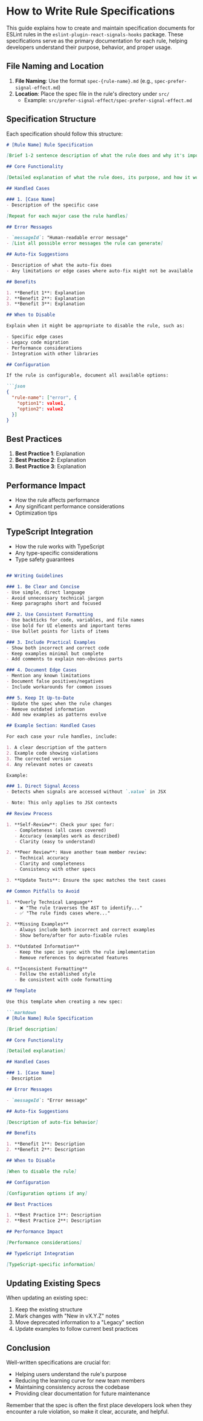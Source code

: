 # How to Write Rule Specifications

This guide explains how to create and maintain specification documents for ESLint rules in the `eslint-plugin-react-signals-hooks` package. These specifications serve as the primary documentation for each rule, helping developers understand their purpose, behavior, and proper usage.

## File Naming and Location

1. **File Naming**: Use the format `spec-{rule-name}.md` (e.g., `spec-prefer-signal-effect.md`)
2. **Location**: Place the spec file in the rule's directory under `src/`
   - Example: `src/prefer-signal-effect/spec-prefer-signal-effect.md`

## Specification Structure

Each specification should follow this structure:

```markdown
# [Rule Name] Rule Specification

[Brief 1-2 sentence description of what the rule does and why it's important]

## Core Functionality

[Detailed explanation of what the rule does, its purpose, and how it works]

## Handled Cases

### 1. [Case Name]
- Description of the specific case

[Repeat for each major case the rule handles]

## Error Messages

- `messageId`: "Human-readable error message"
- [List all possible error messages the rule can generate]

## Auto-fix Suggestions

- Description of what the auto-fix does
- Any limitations or edge cases where auto-fix might not be available

## Benefits

1. **Benefit 1**: Explanation
2. **Benefit 2**: Explanation
3. **Benefit 3**: Explanation

## When to Disable

Explain when it might be appropriate to disable the rule, such as:

- Specific edge cases
- Legacy code migration
- Performance considerations
- Integration with other libraries

## Configuration

If the rule is configurable, document all available options:

```json
{
  "rule-name": ["error", {
    "option1": value1,
    "option2": value2
  }]
}
```

## Best Practices

1. **Best Practice 1**: Explanation
2. **Best Practice 2**: Explanation
3. **Best Practice 3**: Explanation

## Performance Impact

- How the rule affects performance
- Any significant performance considerations
- Optimization tips

## TypeScript Integration

- How the rule works with TypeScript
- Any type-specific considerations
- Type safety guarantees

```markdown

## Writing Guidelines

### 1. Be Clear and Concise
- Use simple, direct language
- Avoid unnecessary technical jargon
- Keep paragraphs short and focused

### 2. Use Consistent Formatting
- Use backticks for code, variables, and file names
- Use bold for UI elements and important terms
- Use bullet points for lists of items

### 3. Include Practical Examples
- Show both incorrect and correct code
- Keep examples minimal but complete
- Add comments to explain non-obvious parts

### 4. Document Edge Cases
- Mention any known limitations
- Document false positives/negatives
- Include workarounds for common issues

### 5. Keep It Up-to-Date
- Update the spec when the rule changes
- Remove outdated information
- Add new examples as patterns evolve

## Example Section: Handled Cases

For each case your rule handles, include:

1. A clear description of the pattern
2. Example code showing violations
3. The corrected version
4. Any relevant notes or caveats

Example:

### 1. Direct Signal Access
- Detects when signals are accessed without `.value` in JSX

- Note: This only applies to JSX contexts

## Review Process

1. **Self-Review**: Check your spec for:
   - Completeness (all cases covered)
   - Accuracy (examples work as described)
   - Clarity (easy to understand)

2. **Peer Review**: Have another team member review:
   - Technical accuracy
   - Clarity and completeness
   - Consistency with other specs

3. **Update Tests**: Ensure the spec matches the test cases

## Common Pitfalls to Avoid

1. **Overly Technical Language**
   - ❌ "The rule traverses the AST to identify..."
   - ✅ "The rule finds cases where..."

2. **Missing Examples**
   - Always include both incorrect and correct examples
   - Show before/after for auto-fixable rules

3. **Outdated Information**
   - Keep the spec in sync with the rule implementation
   - Remove references to deprecated features

4. **Inconsistent Formatting**
   - Follow the established style
   - Be consistent with code formatting

## Template

Use this template when creating a new spec:

```markdown
# [Rule Name] Rule Specification

[Brief description]

## Core Functionality

[Detailed explanation]

## Handled Cases

### 1. [Case Name]
- Description

## Error Messages

- `messageId`: "Error message"

## Auto-fix Suggestions

[Description of auto-fix behavior]

## Benefits

1. **Benefit 1**: Description
2. **Benefit 2**: Description

## When to Disable

[When to disable the rule]

## Configuration

[Configuration options if any]

## Best Practices

1. **Best Practice 1**: Description
2. **Best Practice 2**: Description

## Performance Impact

[Performance considerations]

## TypeScript Integration

[TypeScript-specific information]

```

## Updating Existing Specs

When updating an existing spec:

1. Keep the existing structure
2. Mark changes with "New in vX.Y.Z" notes
3. Move deprecated information to a "Legacy" section
4. Update examples to follow current best practices

## Conclusion

Well-written specifications are crucial for:

- Helping users understand the rule's purpose
- Reducing the learning curve for new team members
- Maintaining consistency across the codebase
- Providing clear documentation for future maintenance

Remember that the spec is often the first place developers look when they encounter a rule violation, so make it clear, accurate, and helpful.
